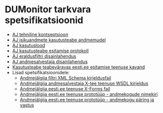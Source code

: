 DUMonitor tarkvara spetsifikatsioonid
=====================================

* [AJ tehniline kontseptsioon](Tehniline_kontseptsioon.md)
* [AJ isikuandmete kasutusteabe andmemudel](Isikuandmete_kasutusteabe_andmemudel.md)
* [AJ kasutuslood](Kasutuslood.md)
* [AJ kasutusteabe esitamise protokoll](Kasutusteabe_esitamise_protokoll.md)
* [AJ eraldusfiltri disainlahendus](Eraldusfiltri_disainilahendus.md)
* [AJ andmesalvestaja disainlahendus](Andmesalvestaja_disainilahendus.md)
* [Kasutusteabe teabeväravas eesti.ee esitamise teenuse kavand](Kasutusteabe_esitamise_teenuse_kavand.md)
* Lisad spetsifikatsioonidele:
  * [Andmejälgija filtri XML Schema kirjeldusfail](dumonitor.xsd)
  * [Andmejälgija andmesalvestaja X-tee teenuse WSDL kirjeldus](dumonitor.wsdl)
  * [Andmejälgija eesti.ee teenuse X-Forms fail](dumonitor-xforms.xml)
  * [Andmejälgija eesti.ee teenuse prototüüp - andmekogude nimekiri](andmejalgija.htm)
  * [Andmejälgija eesti.ee teenuse prototüüp - andmekogu päring ja vastus](andmejalgija_tootukassa.htm)
